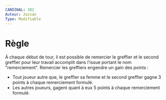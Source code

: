 ```yaml
---
CARDINAL: 302
Auteur: Jozsan
Type: Modifiable
---
```


# Règle

À chaque début de tour, il est possible de remercier le greffier et le second greffier pour leur travail accomplit dans l'issue portant le nom "remerciement".
Remercier les greffiers engendre un gain des points :
  * Tout joueur autre que, le greffier sa femme et le second greffier gagne 3 points à chaque remerciement formulé.
  * Les autres joueurs, gagent quant à eux 5 points à chaque remerciement formulé.
